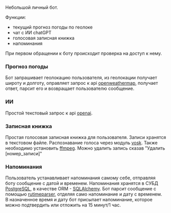 Небольшой личный бот.

Функции:
- текущий прогноз погоды по геолоке
- чат с ИИ chatGPT
- голосовая записная книжка
- напоминания

При первом обращении к боту происходит проверка на доступ к нему. 

### Прогноз погоды
Бот запрашивает геолокацию пользователя, из геолокации получает широту и долготу, оправляет запрос к api [openweathermap](https://openweathermap.org/api),
получает ответ, парсит его и возвращает пользователю сообщение.

### ИИ
Простой текстовый запрос к api [openai](https://platform.openai.com/docs/introduction).

### Записная книжка
Простая голосовая записная книжка для пользователя. Записи хранятся в текстовом файле.
Распознавание голоса через модуль [vosk](https://alphacephei.com/vosk/). Также необходимо установить [ffmpeg](https://ffmpeg.org/).
Можно удалить запись сказав "Удалить [номер_записи]"

### Напоминания
Пользователь устанавливает напоминания самому себе, отправляя боту сообщение с датой и временем. Напоминания хранятся в 
СУБД [PostgreSQL](https://www.postgresql.org/), в качестве ORM - [SQLAlchemy](https://www.sqlalchemy.org/).
Бот парсит сообщение с помощью [rutimeparser](https://pypi.org/project/rutimeparser/), отделяя само напоминание
и дату с временем. В назначенное время и дату бот присылает напоминание, которое можно подтвердить или отложить
на 15 минут/1 час.